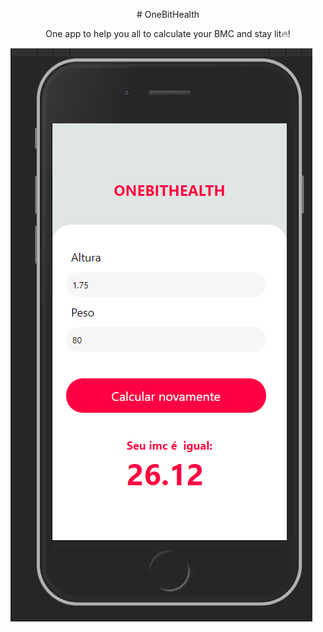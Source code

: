 <p align="center">
  # OneBitHealth
</p>
<p align="center">
  One app to help you all to calculate your BMC and stay lit🔥!
</p>
  <img width="483" height="917" src="https://github.com/BrazillianBeast/OneBitHealth-App/blob/main/assets/screenshot.png?raw=true">
</p>
